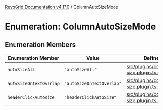 [RevoGrid Documentation v4.17.0](README.md) / ColumnAutoSizeMode

# Enumeration: ColumnAutoSizeMode

## Enumeration Members

| Enumeration Member | Value | Defined in |
| ------ | ------ | ------ |
| `autoSizeAll` | `"autoSizeAll"` | [src/plugins/column.auto-size.plugin.ts:61](https://github.com/revolist/revogrid/blob/4911b401b4ed4a1ad4f684e9c38c48b1c7ad2346/src/plugins/column.auto-size.plugin.ts#L61) |
| `autoSizeOnTextOverlap` | `"autoSizeOnTextOverlap"` | [src/plugins/column.auto-size.plugin.ts:59](https://github.com/revolist/revogrid/blob/4911b401b4ed4a1ad4f684e9c38c48b1c7ad2346/src/plugins/column.auto-size.plugin.ts#L59) |
| `headerClickAutosize` | `"headerClickAutoSize"` | [src/plugins/column.auto-size.plugin.ts:57](https://github.com/revolist/revogrid/blob/4911b401b4ed4a1ad4f684e9c38c48b1c7ad2346/src/plugins/column.auto-size.plugin.ts#L57) |
